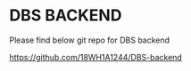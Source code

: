 # DBS BACKEND

Please find below git repo for DBS backend

https://github.com/18WH1A1244/DBS-backend
